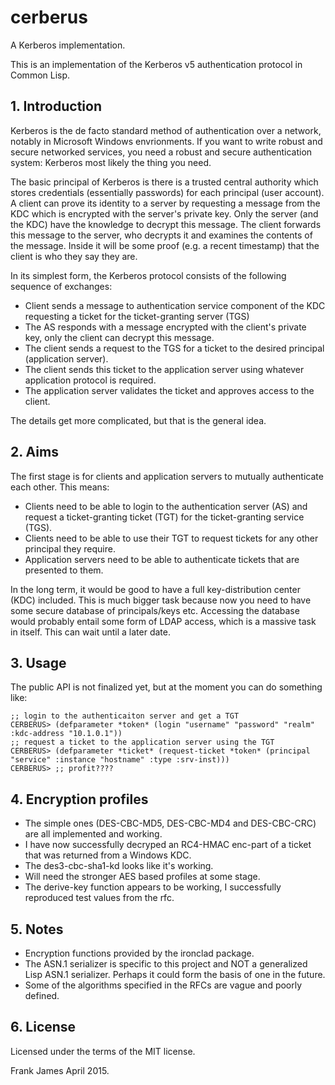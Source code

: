 # cerberus
A Kerberos implementation.

This is an implementation of the Kerberos v5 authentication protocol in Common Lisp.

## 1. Introduction
Kerberos is the de facto standard method of authentication over a network, notably in Microsoft Windows envrionments.
If you want to write robust and secure networked services, you need a robust and secure authentication system: Kerberos 
most likely the thing you need.

The basic principal of Kerberos is there is a trusted central authority which stores credentials (essentially passwords)
for each principal (user account). A client can prove its identity to a server by requesting a message from the KDC 
which is encrypted with the server's private key. Only the server (and the KDC) have the knowledge to decrypt this message.
The client forwards this message to the server, who decrypts it and examines the contents of the message. Inside it will be 
some proof (e.g. a recent timestamp) that the client is who they say they are. 

In its simplest form, the Kerberos protocol consists of the following sequence of exchanges:
* Client sends a message to authentication service component of the KDC requesting a ticket for the ticket-granting server (TGS)
* The AS responds with a message encrypted with the client's private key, only the client can decrypt this message.
* The client sends a request to the TGS for a ticket to the desired principal (application server).
* The client sends this ticket to the application server using whatever application protocol is required.
* The application server validates the ticket and approves access to the client.

The details get more complicated, but that is the general idea.

## 2. Aims
The first stage is for clients and application servers to mutually authenticate each other. This means:
* Clients need to be able to login to the authentication server (AS) and request a ticket-granting ticket (TGT) for 
the ticket-granting service (TGS).
* Clients need to be able to use their TGT to request tickets for any other principal they require.
* Application servers need to be able to authenticate tickets that are presented to them.

In the long term, it would be good to have a full key-distribution center (KDC) included. This is much bigger task
because now you need to have some secure database of principals/keys etc. Accessing the database would probably
entail some form of LDAP access, which is a massive task in itself. This can wait until a later date.

## 3. Usage
The public API is not finalized yet, but at the moment you can do something like:

```
;; login to the authenticaiton server and get a TGT
CERBERUS> (defparameter *token* (login "username" "password" "realm" :kdc-address "10.1.0.1"))
;; request a ticket to the application server using the TGT
CERBERUS> (defparameter *ticket* (request-ticket *token* (principal "service" :instance "hostname" :type :srv-inst)))
CERBERUS> ;; profit????
```

## 4. Encryption profiles
* The simple ones (DES-CBC-MD5, DES-CBC-MD4 and DES-CBC-CRC) are all implemented and working.
* I have now successfully decryped an RC4-HMAC enc-part of a ticket that was returned from a Windows KDC.
* The des3-cbc-sha1-kd looks like it's working. 
* Will need the stronger AES based profiles at some stage.
* The derive-key function appears to be working, I successfully reproduced test values from the rfc.

## 5. Notes
* Encryption functions provided by the ironclad package.
* The ASN.1 serializer is specific to this project and NOT a generalized Lisp ASN.1 serializer. Perhaps it could form
the basis of one in the future.
* Some of the algorithms specified in the RFCs are vague and poorly defined. 

## 6. License
Licensed under the terms of the MIT license.

Frank James 
April 2015.

